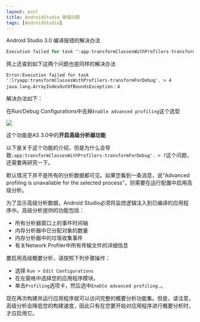 ```yaml
---
layout: post
title: AndroidStudio 报错问题
tags: [AndroidStudio]
---
```


Android Studio 3.0 编译报错的解决办法

```java
Execution failed for task ':app:transformClassesWithProfilers-transformForDebug'. > 7
```
网上还查到如下这两个问题也是同样的解决办法

```
Error:Execution failed for task ':lryapp:transformClassesWithProfilers-transformForDebug'. > 4
java.lang.ArrayIndexOutOfBoundsException：4
```

解决办法如下：

在Run/Debug Configurations中去掉`Enable advanced profiling`这个选型

![](https://qiaoshouliangasdf.oss-cn-hangzhou.aliyuncs.com/2020-09-09-071214.jpg)

这个功能是AS 3.0中的**开启高级分析器功能**

以下是关于这个功能的介绍，但是为什么会导致`:app:transformClassesWithProfilers-transformForDebug'. > 7`这个问题，还需要再研究一下。

默认情况下并不是所有的分析数据都可见。如果您看到一条消息，说“Advanced profiling is unavailable for the selected process”，则需要在运行配置中启用高级分析。

为了显示高级分析数据，Android Studio必须将监控逻辑注入到已编译的应用程序中。高级分析提供的功能包括：

- 所有分析器窗口上的事件时间轴
- 内存分析器中已分配对象的数量
- 内存分析器中的垃圾收集事件
- 有关Network Profiler中所有传输文件的详细信息

要启用高级概要分析，请按照下列步骤操作：

- 选择 `Run > Edit Configurations`
- 在左窗格中选择您的应用程序模块。
- 单击`Profiling`选项卡，然后选中`Enable advanced profiling.`。

现在再次构建并运行应用程序就可以访问完整的概要分析功能集。但是，请注意，高级分析会降低您的构建速度，因此只有在您要开始对应用程序进行概要分析时，才应启用它。